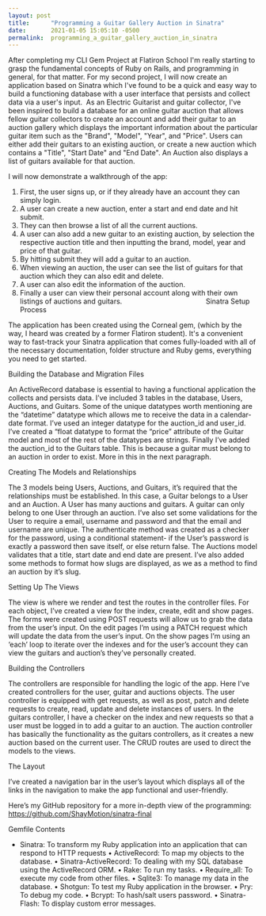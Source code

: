 ```yaml
---
layout: post
title:      "Programming a Guitar Gallery Auction in Sinatra"
date:       2021-01-05 15:05:10 -0500
permalink:  programming_a_guitar_gallery_auction_in_sinatra
---
```


                                                                                                            
                                                                                                        
After completing my CLI Gem Project at Flatiron School I'm really starting to grasp the fundamental concepts of Ruby on Rails, and programming in general, for that matter. For my second project, I will now create an application based on Sinatra which I've found to be a quick and easy way to build a functioning database with a user interface that persists and collect data via a user's input.
​
As an Electric Guitarist and guitar collector, I've been inspired to build a database for an online guitar auction that allows fellow guitar collectors to create an account and add their guitar to an auction gallery which displays the important information about the particular guitar item such as the "Brand", "Model", "Year", and "Price". Users can either add their guitars to an existing auction, or create a new auction which contains a "Title", "Start Date" and "End Date". An Auction also displays a list of guitars available for that auction.


I will now demonstrate a walkthrough of the app:

1. First, the user signs up, or if they already have an account they can simply login. 
2. A user can create a new auction, enter a start and end date and hit submit. 
3. They can then browse a list of all the current auctions. 
4. A user can also add a new guitar to an existing auction, by selection the respective auction title and then inputting the brand, model, year and price of that guitar. 
5. By hitting submit they will add a guitar to an auction. 
6. When viewing an auction, the user can see the list of guitars for that auction which they can also edit and delete. 
7. A user can also edit the information of the auction.
8. Finally a user can view their personal account along with their own listings of auctions and guitars.
​
​
                                                                                       Sinatra Setup Process
                                                                                             
The application has been created using the Corneal gem, (which by the way, I heard was created by a former Flatiron student). It's a convenient way to fast-track your Sinatra application that comes fully-loaded with all of the necessary documentation, folder structure and Ruby gems, everything you need to get started. 


Building the Database and Migration Files

An ActiveRecord database is essential to having a functional application the collects and persists data. I’ve included 3 tables in the database, Users, Auctions, and Guitars. Some of the unique datatypes worth mentioning are the “datetime” datatype which allows me to receive the data in a calendar-date format. I’ve used an integer datatype for the auction_id and user_id. I’ve created a “float datatype to format the “price” attribute of the Guitar model and most of the rest of the datatypes are strings. Finally I’ve added the auction_id to the Guitars table. This is because a guitar must belong to an auction in order to exist. More in this in the next paragraph. 

Creating The Models and Relationships

The 3 models being Users, Auctions, and Guitars, it’s required that the relationships must be established. In this case, a Guitar belongs to a User and an Auction. A User has many auctions and guitars. A guitar can only belong to one User through an auction. I’ve also set some validations for the User to require a email, username and password and that the email and username are unique. The authenticate method was created as a checker for the password, using a conditional statement- if the User’s password is exactly a password then save itself, or else return false. The Auctions model validates that a title, start date and end date are present. I’ve also added some methods to format how slugs are displayed, as we as a method to find an auction by it’s slug. 
				


Setting Up The Views 

The view is where we render and test the routes in the controller files. For each object, I’ve created a view for the index, create, edit and show pages. The forms were created using POST requests will allow us to grab the data from the user’s input. On the edit pages I’m using a PATCH request which will update the data from the user’s input. On the show pages I’m using an ‘each’ loop to iterate over the indexes and for the user’s account they can view the guitars and auction’s they’ve personally created.
 
Building the Controllers

The controllers are responsible for handling the logic of the app. Here I’ve created controllers for the user, guitar and auctions objects. The user controller is equipped with get requests, as well as post, patch and delete requests to create, read, update and delete instances of users. In the guitars controller, I have a checker on the index and new requests so that a user must be logged in to add a guitar to an auction. The auction controller has basically the functionality as the guitars controllers, as it creates a new auction based on the current user. The CRUD routes are used to direct the models to the views. 

The Layout

I’ve created a navigation bar in the user’s layout which displays all of the links in the navigation to make the app functional and user-friendly. 

Here’s my GitHub repository for a more in-depth view of the programming: https://github.com/ShayMotion/sinatra-final
			
                                                                    
Gemfile Contents

* Sinatra: To transform my Ruby application into an application that can respond to HTTP requests&#x2028;• ActiveRecord: To map my objects to the database.&#x2028;• Sinatra-ActiveRecord: To dealing with my SQL database using the ActiveRecord ORM.&#x2028;• Rake: To run my tasks.&#x2028;• Require_all: To execute my code from other files.&#x2028;• Sqlite3: To manage my data in the database.&#x2028;• Shotgun: To test my Ruby application in the browser.&#x2028;• Pry: To debug my code.&#x2028;• Bcrypt: To hash/salt users password.&#x2028;• Sinatra-Flash: To display custom error messages.
```
